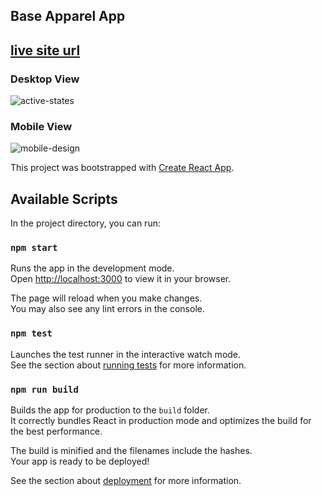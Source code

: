 ## Base Apparel App

## [live site url](https://base-apparel-app-react.netlify.app)

### Desktop View
![active-states](https://user-images.githubusercontent.com/65924250/154829399-98b4c7c9-66fc-439f-85e6-8df15dd06283.jpg)

### Mobile View
![mobile-design](https://user-images.githubusercontent.com/65924250/159546075-c0232c98-e7f4-4abe-9830-eb47539d512a.jpg)

This project was bootstrapped with [Create React App](https://github.com/facebook/create-react-app).

## Available Scripts

In the project directory, you can run:

### `npm start`

Runs the app in the development mode.\
Open [http://localhost:3000](http://localhost:3000) to view it in your browser.

The page will reload when you make changes.\
You may also see any lint errors in the console.

### `npm test`

Launches the test runner in the interactive watch mode.\
See the section about [running tests](https://facebook.github.io/create-react-app/docs/running-tests) for more information.

### `npm run build`

Builds the app for production to the `build` folder.\
It correctly bundles React in production mode and optimizes the build for the best performance.

The build is minified and the filenames include the hashes.\
Your app is ready to be deployed!

See the section about [deployment](https://facebook.github.io/create-react-app/docs/deployment) for more information.

